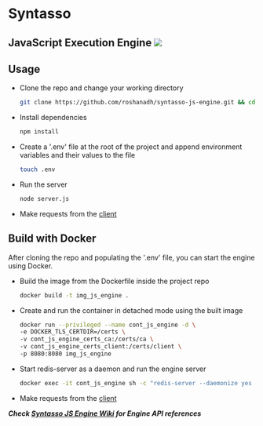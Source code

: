 # Syntasso
## JavaScript Execution Engine ![](https://travis-ci.com/roshanadh/syntasso-js-engine.svg?token=jtwD19xWMoUy4u3AdP9Q&branch=master)

## Usage
* Clone the repo and change your working directory
    ```sh
    git clone https://github.com/roshanadh/syntasso-js-engine.git && cd syntasso-js-engine
    ```
* Install dependencies
    ```sh
    npm install
    ```
* Create a '.env' file at the root of the project and append environment variables and their values to the file
    ```sh
    touch .env
    ```
* Run the server
    ```sh
    node server.js
    ```
* Make requests from the [client](https://github.com/roshanadh/syntasso-js-client.git)

## Build with Docker
After cloning the repo and populating the '.env' file, you can start the engine using Docker.
* Build the image from the Dockerfile inside the project repo
    ```sh
    docker build -t img_js_engine .
    ```
* Create and run the container in detached mode using the built image
    ```sh
    docker run --privileged --name cont_js_engine -d \
    -e DOCKER_TLS_CERTDIR=/certs \
    -v cont_js_engine_certs_ca:/certs/ca \
    -v cont_js_engine_certs_client:/certs/client \
    -p 8080:8080 img_js_engine
    ```
* Start redis-server as a daemon and run the engine server
    ```sh
    docker exec -it cont_js_engine sh -c "redis-server --daemonize yes && node server.js"
    ```
* Make requests from the [client](https://github.com/roshanadh/syntasso-js-client.git)

***Check [Syntasso JS Engine Wiki](https://github.com/roshanadh/syntasso-js-engine/wiki) for Engine API references***
